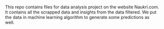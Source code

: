 This repo contains files for data analysis project on the website Naukri.com. It contains all the scrapped data and insights from the data filtered. We put the data in machine learning algorithm to generate some predictions as well.
